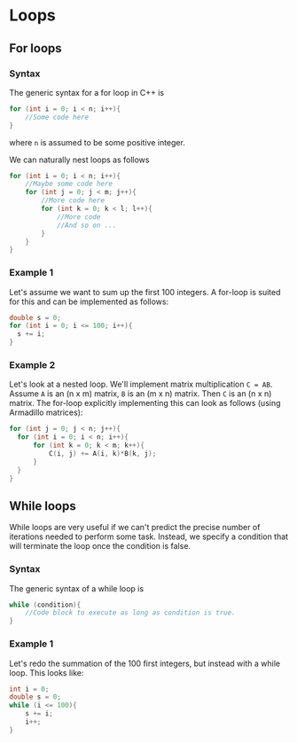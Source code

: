 # Loops

## For loops

### Syntax

The generic syntax for a for loop in C++ is

```c++
for (int i = 0; i < n; i++){
    //Some code here
}
```
where `n` is assumed to be some positive integer.

We can naturally nest loops as follows

```c++
for (int i = 0; i < n; i++){
    //Maybe some code here
    for (int j = 0; j < m; j++){
        //More code here
        for (int k = 0; k < l; l++){
            //More code
            //And so on ...
        }
    }
}
```

### Example 1

Let's assume we want to sum up the first 100 integers. A for-loop is suited for this and can be implemented as follows:

```c++
double s = 0;
for (int i = 0; i <= 100; i++){
  s += i;
}
```

### Example 2
Let's look at a nested loop. We'll implement matrix multiplication `C = AB`. Assume `A` is an (n x m) matrix, `B` is an (m x n) matrix. Then `C` is an (n x n) matrix. The for-loop explicitly implementing this can look as follows (using Armadillo matrices):

```c++
for (int j = 0; j < n; j++){
  for (int i = 0; i < n; i++){
      for (int k = 0; k < m; k++){
          C(i, j) += A(i, k)*B(k, j);
      }
  }
}
```


## While loops

While loops are very useful if we can't predict the precise number of iterations needed to perform some task. Instead, we specify a condition that will terminate the loop once the condition is false.


### Syntax

The generic syntax of a while loop is

```c++
while (condition){
    //Code block to execute as long as condition is true.
}
```


### Example 1

Let's redo the summation of the 100 first integers, but instead with a while loop. This looks like:

```c++
int i = 0;
double s = 0;
while (i <= 100){
    s += i;
    i++;
}
```
